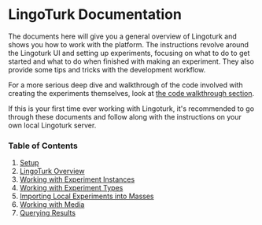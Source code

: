 # LingoTurk Documentation

The documents here will give you a general overview of Lingoturk and shows
you how to work with the platform. The instructions revolve around the 
Lingoturk UI and setting up experiments, focusing on what to do to get started
and what to do when finished with making an experiment. 
They also provide some tips and tricks with the development workflow. 

For a more serious deep dive and walkthrough of the code involved with
creating the experiments themselves, look at 
[the code walkthrough section](../code_walkthrough/README.md).

If this is your first time ever working with Lingoturk, it's recommended to 
go through these documents and follow along with the instructions on your own
local Lingoturk server.


### Table of Contents

1. [Setup](./01-setup.md)
2. [LingoTurk Overview](./02-lingoturk-overview.md)
3. [Working with Experiment Instances](03-working-with-instances.md)
4. [Working with Experiment Types](04-working-with-exp-types.md)
5. [Importing Local Experiments into Masses](05-importing-experiments.md)
6. [Working with Media](06-working-with-media.md)
7. [Querying Results](07-querying-results.md)
